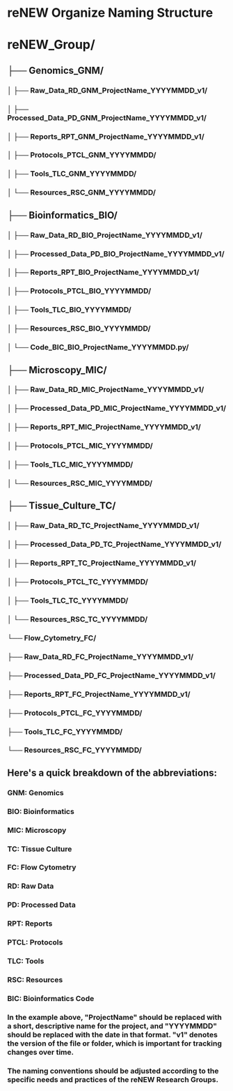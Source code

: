  # reNEW Organize Naming Structure
 
#  reNEW_Group/
##  ├── Genomics_GNM/
### │   ├── Raw_Data_RD_GNM_ProjectName_YYYYMMDD_v1/
### │   ├── Processed_Data_PD_GNM_ProjectName_YYYYMMDD_v1/
### │   ├── Reports_RPT_GNM_ProjectName_YYYYMMDD_v1/
### │   ├── Protocols_PTCL_GNM_YYYYMMDD/
### │   ├── Tools_TLC_GNM_YYYYMMDD/
### │   └── Resources_RSC_GNM_YYYYMMDD/
##  ├── Bioinformatics_BIO/
### │   ├── Raw_Data_RD_BIO_ProjectName_YYYYMMDD_v1/
### │   ├── Processed_Data_PD_BIO_ProjectName_YYYYMMDD_v1/
### │   ├── Reports_RPT_BIO_ProjectName_YYYYMMDD_v1/
### │   ├── Protocols_PTCL_BIO_YYYYMMDD/
### │   ├── Tools_TLC_BIO_YYYYMMDD/
### │   ├── Resources_RSC_BIO_YYYYMMDD/
### │   └── Code_BIC_BIO_ProjectName_YYYYMMDD.py/
##  ├── Microscopy_MIC/
### │   ├── Raw_Data_RD_MIC_ProjectName_YYYYMMDD_v1/
### │   ├── Processed_Data_PD_MIC_ProjectName_YYYYMMDD_v1/
### │   ├── Reports_RPT_MIC_ProjectName_YYYYMMDD_v1/
### │   ├── Protocols_PTCL_MIC_YYYYMMDD/
### │   ├── Tools_TLC_MIC_YYYYMMDD/
### │   └── Resources_RSC_MIC_YYYYMMDD/
##  ├── Tissue_Culture_TC/
### │   ├── Raw_Data_RD_TC_ProjectName_YYYYMMDD_v1/
### │   ├── Processed_Data_PD_TC_ProjectName_YYYYMMDD_v1/
### │   ├── Reports_RPT_TC_ProjectName_YYYYMMDD_v1/
### │   ├── Protocols_PTCL_TC_YYYYMMDD/
### │   ├── Tools_TLC_TC_YYYYMMDD/
### │   └── Resources_RSC_TC_YYYYMMDD/
### └── Flow_Cytometry_FC/
### ├── Raw_Data_RD_FC_ProjectName_YYYYMMDD_v1/
###    ├── Processed_Data_PD_FC_ProjectName_YYYYMMDD_v1/
###    ├── Reports_RPT_FC_ProjectName_YYYYMMDD_v1/
###    ├── Protocols_PTCL_FC_YYYYMMDD/
###    ├── Tools_TLC_FC_YYYYMMDD/
###    └── Resources_RSC_FC_YYYYMMDD/

##  Here's a quick breakdown of the abbreviations:

### GNM: Genomics
### BIO: Bioinformatics
### MIC: Microscopy
### TC: Tissue Culture
### FC: Flow Cytometry
### RD: Raw Data
### PD: Processed Data
### RPT: Reports
### PTCL: Protocols
### TLC: Tools
### RSC: Resources
### BIC: Bioinformatics Code

### In the example above, "ProjectName" should be replaced with a short, descriptive name for the project, and "YYYYMMDD" should be replaced with the date in that format. "v1" denotes the version of the file or folder, which is important for tracking changes over time. 

### The naming conventions should be adjusted according to the specific needs and practices of the reNEW Research Groups.
